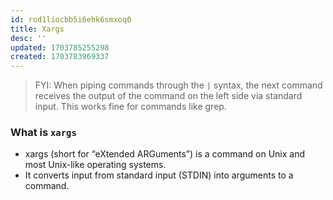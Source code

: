 ```yaml
---
id: rod1liocbb5i6ehk6smxoq0
title: Xargs
desc: ''
updated: 1703785255298
created: 1703783969337
---
```


> FYI: When piping commands through the `|` syntax, the next command receives the output of the command on the left side via standard input. This works fine for commands like grep.

### What is `xargs`
- xargs (short for “eXtended ARGuments”) is a command on Unix and most Unix-like operating systems. 
- It converts input from standard input (STDIN) into arguments to a command.

